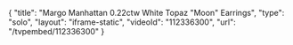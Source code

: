 {
    "title": "Margo Manhattan 0.22ctw White Topaz \"Moon\" Earrings",
    "type": "solo",
    "layout": "iframe-static",
    "videoId": "112336300",
    "url": "\/tvpembed\/112336300"
}